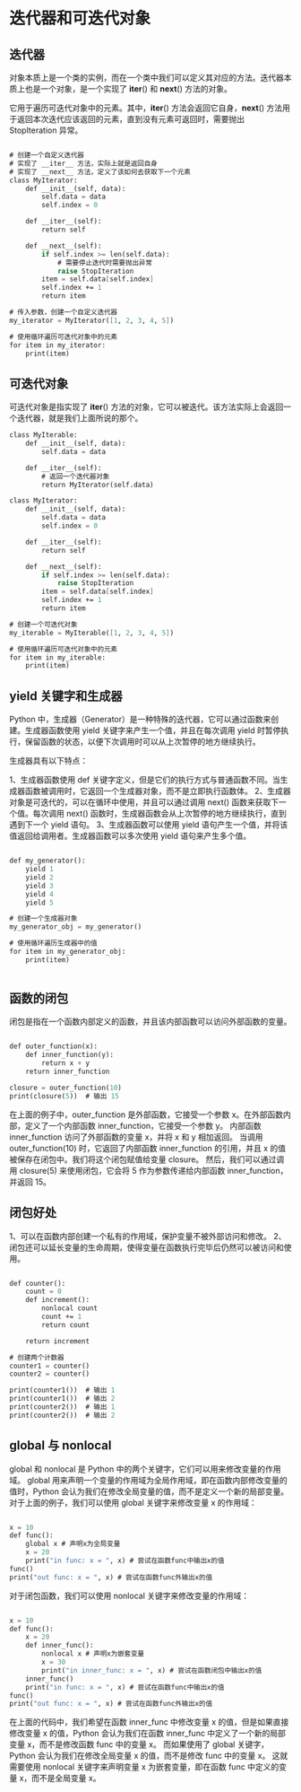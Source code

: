 
# 迭代器和可迭代对象

## 迭代器

对象本质上是一个类的实例，而在一个类中我们可以定义其对应的方法。迭代器本质上也是一个对象，是一个实现了 __iter__() 和 __next__() 方法的对象。

它用于遍历可迭代对象中的元素。其中，__iter__() 方法会返回它自身，__next__() 方法用于返回本次迭代应该返回的元素，直到没有元素可返回时，需要抛出 StopIteration 异常。


```scheme

# 创建一个自定义迭代器
# 实现了 __iter__ 方法，实际上就是返回自身
# 实现了 __next__ 方法，定义了该如何去获取下一个元素
class MyIterator:
    def __init__(self, data):
        self.data = data
        self.index = 0

    def __iter__(self):
        return self

    def __next__(self):
        if self.index >= len(self.data):
            # 需要停止迭代时需要抛出异常
            raise StopIteration
        item = self.data[self.index]
        self.index += 1
        return item

# 传入参数，创建一个自定义迭代器
my_iterator = MyIterator([1, 2, 3, 4, 5])

# 使用循环遍历可迭代对象中的元素
for item in my_iterator:
    print(item)

```


## 可迭代对象


可迭代对象是指实现了 __iter__() 方法的对象，它可以被迭代。该方法实际上会返回一个迭代器，就是我们上面所说的那个。

```scheme
class MyIterable:
    def __init__(self, data):
        self.data = data

    def __iter__(self):
        # 返回一个迭代器对象
        return MyIterator(self.data)

class MyIterator:
    def __init__(self, data):
        self.data = data
        self.index = 0

    def __iter__(self):
        return self

    def __next__(self):
        if self.index >= len(self.data):
            raise StopIteration
        item = self.data[self.index]
        self.index += 1
        return item

# 创建一个可迭代对象
my_iterable = MyIterable([1, 2, 3, 4, 5])

# 使用循环遍历可迭代对象中的元素
for item in my_iterable:
    print(item)

```


## yield 关键字和生成器

Python 中，生成器（Generator）是一种特殊的迭代器，它可以通过函数来创建。生成器函数使用 yield 关键字来产生一个值，并且在每次调用 yield 时暂停执行，保留函数的状态，以便下次调用时可以从上次暂停的地方继续执行。


生成器具有以下特点：

1、生成器函数使用 def 关键字定义，但是它们的执行方式与普通函数不同。当生成器函数被调用时，它返回一个生成器对象，而不是立即执行函数体。
2、生成器对象是可迭代的，可以在循环中使用，并且可以通过调用 next() 函数来获取下一个值。每次调用 next() 函数时，生成器函数会从上次暂停的地方继续执行，直到遇到下一个 yield 语句。
3、生成器函数可以使用 yield 语句产生一个值，并将该值返回给调用者。生成器函数可以多次使用 yield 语句来产生多个值。


```scheme

def my_generator():
    yield 1
    yield 2
    yield 3
    yield 4
    yield 5

# 创建一个生成器对象
my_generator_obj = my_generator()

# 使用循环遍历生成器中的值
for item in my_generator_obj:
    print(item)
    

```

## 函数的闭包

闭包是指在一个函数内部定义的函数，并且该内部函数可以访问外部函数的变量。

```scheme

def outer_function(x):
    def inner_function(y):
        return x + y
    return inner_function

closure = outer_function(10)
print(closure(5))  # 输出 15

```

在上面的例子中，outer_function 是外部函数，它接受一个参数 x。在外部函数内部，定义了一个内部函数 inner_function，它接受一个参数 y。 内部函数 inner_function 访问了外部函数的变量 x，并将 x 和 y 相加返回。 当调用 outer_function(10) 时，它返回了内部函数 inner_function 的引用，并且 x 的值被保存在闭包中。我们将这个闭包赋值给变量 closure。 然后，我们可以通过调用 closure(5) 来使用闭包，它会将 5 作为参数传递给内部函数 inner_function，并返回 15。

## 闭包好处

1、可以在函数内部创建一个私有的作用域，保护变量不被外部访问和修改。
2、闭包还可以延长变量的生命周期，使得变量在函数执行完毕后仍然可以被访问和使用。

```scheme

def counter():
    count = 0
    def increment():
        nonlocal count
        count += 1
        return count

    return increment

# 创建两个计数器
counter1 = counter()
counter2 = counter()

print(counter1())  # 输出 1
print(counter1())  # 输出 2
print(counter2())  # 输出 1
print(counter2())  # 输出 2

```

## global 与 nonlocal


global 和 nonlocal 是 Python 中的两个关键字，它们可以用来修改变量的作用域。 global 用来声明一个变量的作用域为全局作用域，即在函数内部修改变量的值时，Python 会认为我们在修改全局变量的值，而不是定义一个新的局部变量。 对于上面的例子，我们可以使用 global 关键字来修改变量 x 的作用域：


```scheme

x = 10
def func():
    global x # 声明x为全局变量
    x = 20
    print("in func: x = ", x) # 尝试在函数func中输出x的值
func()
print("out func: x = ", x) # 尝试在函数func外输出x的值


```

对于闭包函数，我们可以使用 nonlocal 关键字来修改变量的作用域：

```scheme

x = 10
def func():
    x = 20
    def inner_func():
        nonlocal x # 声明x为嵌套变量
        x = 30
        print("in inner_func: x = ", x) # 尝试在函数闭包中输出x的值
    inner_func()
    print("in func: x = ", x) # 尝试在函数func中输出x的值
func()
print("out func: x = ", x) # 尝试在函数func外输出x的值

```

在上面的代码中，我们希望在函数 inner_func 中修改变量 x 的值，但是如果直接修改变量 x 的值，Python 会认为我们在函数 inner_func 中定义了一个新的局部变量 x，而不是修改函数 func 中的变量 x。 而如果使用了 global 关键字，Python 会认为我们在修改全局变量 x 的值，而不是修改 func 中的变量 x。 这就需要使用 nonlocal 关键字来声明变量 x 为嵌套变量，即在函数 func 中定义的变量 x，而不是全局变量 x。


